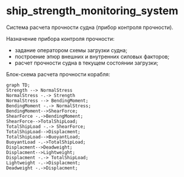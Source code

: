 # ship_strength_monitoring_system

Система расчета прочности судна (прибор контроля прочности).

Назначение прибора контроля прочности:
 - задание оператором схемы загрузки судна;
 - построение эпюр внешних и внутренних силовых факторов;
 - расчет прочности судна в текущем состоянии загрузки;


Блок-схема расчета прочности корабля:

```mermaid
graph TD;
Strength --> NormalStress
NormalStress -.-> Strength
NormalStress --> BendingMoment;
BendingMoment -.-> NormalStress;
BendingMoment-->ShearForce;
ShearForce -.->BendingMoment;
ShearForce-->TotalShipLoad;
TotalShipLoad -.-> ShearForce;
TotalShipLoad-->Displacment;
TotalShipLoad-->BuoyantLoad;
BuoyantLoad -.->TotalShipLoad;
Displacment-->Deadweight;
Displacment-->Lightweight;
Displacment -.-> TotalShipLoad;
Lightweight -.->Displacment;
Deadweight -.->Displacment;
```

